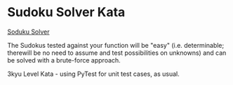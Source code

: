 # Sudoku Solver Kata

[Soduku Solver](https://www.codewars.com/kata/sudoku-solver)

The Sudokus tested against your function will be "easy" (i.e. determinable; 
therewill be no need to assume and test possibilities on unknowns) and can be 
solved with a brute-force approach.

3kyu Level Kata - using PyTest for unit test cases, as usual.
